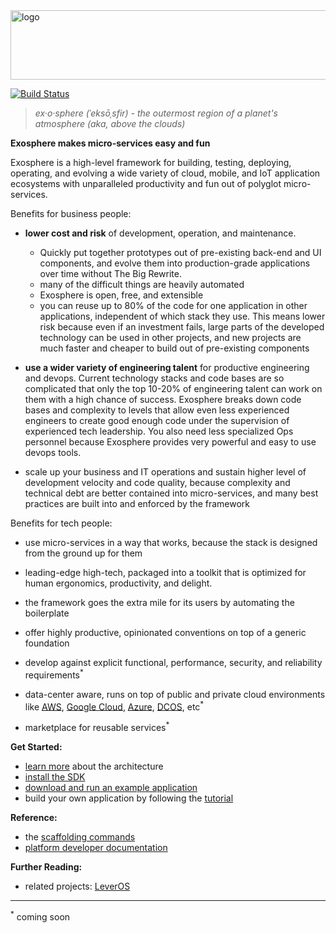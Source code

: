 <img src="documentation/logo.png" width="862" height="111" alt="logo">

[![Build Status](https://travis-ci.org/Originate/exosphere.svg?branch=master)](https://travis-ci.org/Originate/exosphere)

> _ex·o·sphere (ˈeksōˌsfir) - the outermost region of a planet's atmosphere (aka, above the clouds)_

__Exosphere makes micro-services easy and fun__

Exosphere is a high-level framework
for building, testing, deploying, operating, and evolving
a wide variety of cloud, mobile, and IoT application ecosystems
with unparalleled productivity and fun
out of polyglot micro-services.

Benefits for business people:
- __lower cost and risk__ of development, operation, and maintenance.
  - Quickly put together prototypes
    out of pre-existing back-end and UI components,
    and evolve them into production-grade applications over time
    without The Big Rewrite.
  - many of the difficult things are heavily automated
  - Exosphere is open, free, and extensible
  - you can reuse up to 80% of the code for one application in other applications,
    independent of which stack they use.
    This means lower risk because even if an investment fails,
    large parts of the developed technology can be used in other projects,
    and new projects are much faster and cheaper to build out of pre-existing components

- __use a wider variety of engineering talent__ for productive engineering and devops.
  Current technology stacks and code bases are so complicated
  that only the top 10-20% of engineering talent can work on them
  with a high chance of success.
  Exosphere breaks down code bases and complexity to levels
  that allow even less experienced engineers to create good enough code
  under the supervision of experienced tech leadership.
  You also need less specialized Ops personnel because Exosphere provides
  very powerful and easy to use devops tools.

- scale up your business and IT operations and sustain higher level of development velocity and code quality,
  because complexity and technical debt are better contained into micro-services,
  and many best practices are built into and enforced by the framework


Benefits for tech people:
- use micro-services in a way that works,
  because the stack is designed from the ground up for them
- leading-edge high-tech,
  packaged into a toolkit that is optimized for
  human ergonomics, productivity, and delight.

- the framework goes the extra mile for its users
  by automating the boilerplate
- offer highly productive, opinionated conventions on top of a generic foundation

- develop against explicit
  functional, performance, security, and reliability requirements<sup>&#42;</sup>
- data-center aware, runs on top of public and private cloud environments
  like [AWS](https://aws.amazon.com),
  [Google Cloud](https://cloud.google.com),
  [Azure](https://azure.microsoft.com),
  [DCOS](https://dcos.io), etc<sup>&#42;</sup>
- marketplace for reusable services<sup>&#42;</sup>


__Get Started:__
* [learn more](website/architecture.md) about the architecture
* [install the SDK](website/tutorial/part_1/03_installation.md)
* [download and run an example application](website/example-apps.md)
* build your own application by following the [tutorial](website/tutorial)


__Reference:__
* the [scaffolding commands](website/scaffolding.md)
* [platform developer documentation](website/developers/developers.md)


__Further Reading:__
* related projects: [LeverOS](https://github.com/leveros/leveros)


<hr>

<sup>&#42;</sup>
coming soon
